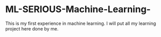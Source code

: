 # ML-SERIOUS-Machine-Learning-
This is my first experience in machine learning. I will put all my learning project here done by me.
